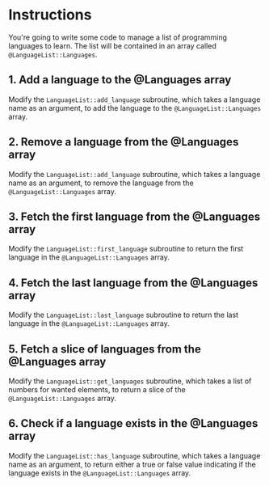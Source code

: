# Instructions

You're going to write some code to manage a list of programming languages to learn.
The list will be contained in an array called `@LanguageList::Languages`.

## 1. Add a language to the @Languages array

Modify the `LanguageList::add_language` subroutine, which takes a language name as an argument, to add the language to the `@LanguageList::Languages` array.

## 2. Remove a language from the @Languages array

Modify the `LanguageList::add_language` subroutine, which takes a language name as an argument, to remove the language from the `@LanguageList::Languages` array.

## 3. Fetch the first language from the @Languages array

Modify the `LanguageList::first_language` subroutine to return the first language in the `@LanguageList::Languages` array.

## 4. Fetch the last language from the @Languages array

Modify the `LanguageList::last_language` subroutine to return the last language in the `@LanguageList::Languages` array.

## 5. Fetch a slice of languages from the @Languages array

Modify the `LanguageList::get_languages` subroutine, which takes a list of numbers for wanted elements, to return a slice of the `@LanguageList::Languages` array.

## 6. Check if a language exists in the @Languages array

Modify the `LanguageList::has_language` subroutine, which takes a language name as an argument, to return either a true or false value indicating if the language exists in the `@LanguageList::Languages` array.
